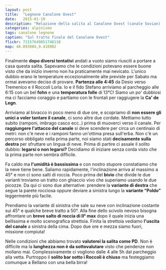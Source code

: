 ```yaml
---
layout: post
title:  "Legnone Canalone Ovest"
date:   2015-01-10
description: "Relazione della salita al Canalone Ovest (canale Sovian) del Legnone per il Rifugio Roccoli Lorla e la Ca' de Legn"
categories: alpinismo
tags: canalone legnone
caption: "Sul tratto finale del Canalone Ovest"
flickr: 72157649851748118
map: 46.093084,9.410982
---
```


Finalmente **dopo diversi tentativi** andati a vuoto siamo riusciti a portare a casa questa salita. Sapevamo che le condizioni potevano essere buone visto che da inizio inverno non ha praticamente mai nevicato. L'unico dubbio erano le temperature eccezionalmente alte previste per Sabato ma ormai avevamo deciso di provare. **Partenza alle 4:45** da Desio verso Tremenico e il Roccoli Lorla. Io e il fido Stefano arriviamo al parcheggio alle 6:15 con un bel **fohn** e una **temperatura folle** di 13°C! Siamo un po' dubbiosi ma ci facciamo coraggio e partiamo con le frontali per raggiugere la **Ca' de Legn**.

Arriviamo al bivacco in poco meno di due ore, e scopriamo di **non essere gli unici a voler tantare il canale**, ci sono altre due cordate. Mettiamo tutto subito (ramponi, imbrago casco ecc..) prima di muoverci verso il canale. Per **raggiungere l'attacco del canale** si deve scendere per circa un centinaio di metri: non c'è neve e i ramponi fanno un'ottima presa sull'erba. Non c'è un percorso obbligato nella prima parte, noi siamo stati **decisamente sulla destra** per sfruttare un lingua di neve. Prima di partire ci assale il solito dubbio: **legarsi o non legarsi?** Decidiamo di iniziare senza corda visto che la prima parte non sembra difficile. 

Fa caldo ma **l'umidità è bassissima** e con nostro stupore constatiamo che la neve tiene bene. Saliamo rapidamente, l'inclinazione arriva al massimo a 45° e non ci sono salti di roccia. Poco prima del **bivio** che divide le due varianti troviamo un tratto con ghiaccio vivo che superiamo usando le due picozze. Da qui ci sono due alternative: prendere la **variante di destra** che segue la parete rocciosa oppure deviare a sinistra lungo la **variante “Poldo”** leggermente più facile. 

Prendiamo la variante di sinistra che sale su neve con inclinazione costante sui 45° e qualche breve tratto a 50°. Alla fine dello scivolo nevoso bisogna affrontare un **breve salto di roccia di II° max** dopo il quale inizia una bellissima e molto scenografica strettoia. Finita la strettoia vediamo **l'uscita del canale** a sinistra della cima. Dopo due ore e mezza siamo fuori, missione compiuta!

Nelle condizioni che abbiamo trovato **valuterei la salita come PD**. Non è difficile ma la **lunghezza non è da sottovalutare** visto che pendenze non mollano mai. Complessivamente ci vogliono dalle 4 alle 5h dal parcheggio alla vetta. Purtroppo il **solito bar sotto i Roccoli è chiuso** ma festeggiamo comunque a Bellano con una bella birra! 